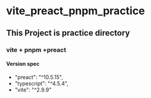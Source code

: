 # vite_preact_pnpm_practice
## This Project is  practice directory

### vite + pnpm +preact
#### Version spec
   - "preact": "^10.5.15",
   - "typescript": "^4.5.4",
   - "vite": "^2.9.9"
